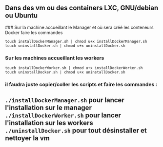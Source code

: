 ## Dans des vm ou des containers LXC, GNU/debian ou Ubuntu
### Sur la machine accueillant le Manager et où sera créé les conteneurs Docker faire les commandes
```
touch installDockerManager.sh | chmod u+x installDockerManager.sh
touch uninstallDocker.sh | chmod u+x uninstallDocker.sh
```

### Sur les machines accueillant les workers
```
touch installDockerWorker.sh | chmod u+x installDockerWorker.sh
touch uninstallDocker.sh | chmod u+x uninstallDocker.sh
```
### il faudra juste copier/coller les scripts et faire les commandes :
`./installDockerManager.sh`	pour lancer l'installation sur le manager
`./installDockerWorker.sh`	pour lancer l'installation sur les workers
`./uninstallDocker.sh`		pour tout désinstaller et nettoyer la vm
-----------------------------
